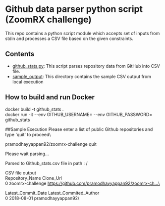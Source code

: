 # Github data parser python script (ZoomRX challenge)

This repo contains a python script module which accepts set of inputs from stdin and processes a CSV file based on the given constraints.

## Contents

- [github_stats.py](github_stats.py): This script parses repository data from GitHub into CSV file.
- [sample_output](./sample_output): This directory contains the sample CSV output from local execution

## How to build and run Docker
docker build -t github_stats .\
docker run -it --env GITHUB_USERNAME=<GitHub Username> --env GITHUB_PASSWORD=<GitHub Password> github_stats

##Sample Execution
Please enter a list of public Github repositories and type 'quit' to proceed\

pramodhayyappan92/zoomrx-challenge
quit

Please wait parsing...

Parsed to Github_stats.csv file in path :  /

CSV file output\
    Repository_Name                                          Clone_Url  \
0  zoomrx-challenge  https://github.com/pramodhayyappan92/zoomrx-ch...\

  Latest_Commit_Date Latest_Commited_Author\
0         2018-08-01      pramodhayyappan92\
